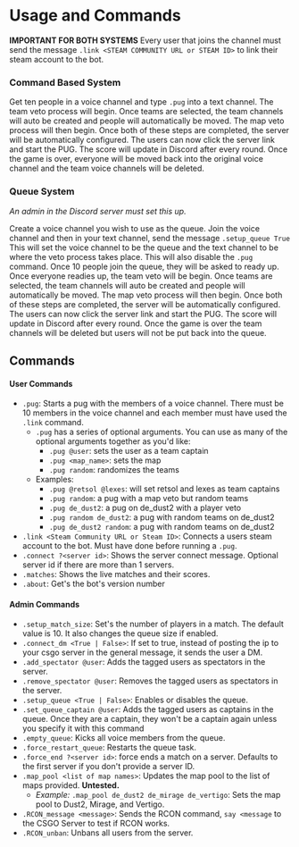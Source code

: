 # Usage and Commands
**IMPORTANT FOR BOTH SYSTEMS**
Every user that joins the channel must send the message `.link <STEAM COMMUNITY URL or STEAM ID>` to link their steam account to the bot.

### Command Based System

Get ten people in a voice channel and type `.pug` into a text channel. The team veto process will begin.
Once teams are selected, the team channels will auto be created and people will automatically be moved. 
The map veto process will then begin. Once both of these steps are completed, the server will be automatically configured.
The users can now click the server link and start the PUG.
The score will update in Discord after every round.
Once the game is over, everyone will be moved back into the original voice channel and the team voice channels will be deleted.

### Queue System
*An admin in the Discord server must set this up.*

Create a voice channel you wish to use as the queue. Join the voice channel and then in your text channel, send the message `.setup_queue True`
This will set the voice channel to be the queue and the text channel to be where the veto process takes place.
This will also disable the `.pug` command. Once 10 people join the queue, they will be asked to ready up.
Once everyone readies up, the team veto will be begin. Once teams are selected, the team channels will auto be created and people will automatically be moved. 
The map veto process will then begin. Once both of these steps are completed, the server will be automatically configured.
The users can now click the server link and start the PUG.
The score will update in Discord after every round.
Once the game is over the team channels will be deleted but users will not be put back into the queue.

## Commands
#### User Commands
- `.pug`: Starts a pug with the members of a voice channel. There must be 10 members in the voice channel and each member must have used the `.link` command.
    - `.pug` has a series of optional arguments. You can use as many of the optional arguments together as you'd like:
      - `.pug @user`: sets the user as a team captain
      - `.pug <map_name>`: sets the map
      - `.pug random`: randomizes the teams
    - Examples:
      - `.pug @retsol @lexes`: will set retsol and lexes as team captains
      - `.pug random`: a pug with a map veto but random teams
      - `.pug de_dust2`: a pug on de_dust2 with a player veto 
      - `.pug random de_dust2`: a pug with random teams on de_dust2
      - `.pug de_dust2 random`: a pug with random teams on de_dust2
- `.link <Steam Community URL or Steam ID>`: Connects a users steam account to the bot. Must have done before running a `.pug`.
- `.connect ?<server id>`: Shows the server connect message. Optional server id if there are more than 1 servers.
- `.matches`: Shows the live matches and their scores.
- `.about`: Get's the bot's version number

#### Admin Commands
- `.setup_match_size`: Set's the number of players in a match. The default value is 10. It also changes the queue size if enabled.
- `.connect_dm <True | False>`: If set to true, instead of posting the ip to your csgo server in the general message, it sends the user a DM.
- `.add_spectator @user`: Adds the tagged users as spectators in the server.
- `.remove_spectator @user`: Removes the tagged users as spectators in the server.
- `.setup_queue <True | False>`: Enables or disables the queue.
- `.set_queue_captain @user`: Adds the tagged users as captains in the queue. Once they are a captain, they won't be a captain again unless you specify it with this command
- `.empty_queue`: Kicks all voice members from the queue.
- `.force_restart_queue`: Restarts the queue task.
- `.force_end ?<server id>`: force ends a match on a server. Defaults to the first server if you don't provide a server ID.
- `.map_pool <list of map names>`: Updates the map pool to the list of maps provided. **Untested.**
    - *Example:* `.map_pool de_dust2 de_mirage de_vertigo`: Sets the map pool to Dust2, Mirage, and Vertigo.
- `.RCON_message <message>`: Sends the RCON command, `say <message` to the CSGO Server to test if RCON works.
- `.RCON_unban`: Unbans all users from the server.